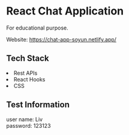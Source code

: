 # React Chat Application

For educational purpose.

Website:
https://chat-app-soyun.netlify.app/


## Tech Stack
<li>Rest APIs</li>
               <li>React Hooks</li>
                <li>CSS</li>

## Test Information 
user name: Liv <br>	
password: 123123

